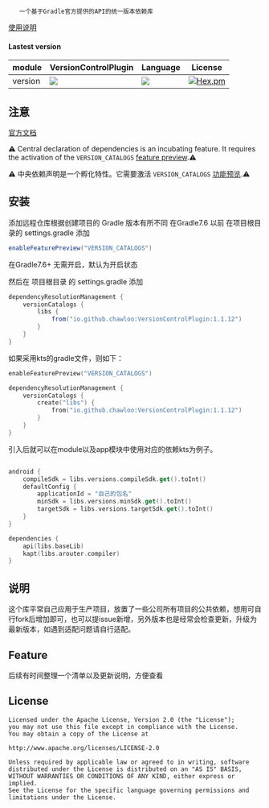 ```
   一个基于Gradle官方提供的API的统一版本依赖库
```

[使用说明](https://blog.csdn.net/qq_24889033/article/details/125307004)

#### Lastest version

| module  | VersionControlPlugin                                                                                              | Language                                                             | License                                                                                           |
|---------|-------------------------------------------------------------------------------------------------------------------|----------------------------------------------------------------------|---------------------------------------------------------------------------------------------------|
| version | <img src = "https://maven-badges.herokuapp.com/maven-central/io.github.chawloo/VersionControlPlugin/badge.svg" /> | <img src="https://img.shields.io/badge/language-kotlin-orange.svg"/> | [![Hex.pm](https://img.shields.io/hexpm/l/plug.svg)](https://www.apache.org/licenses/LICENSE-2.0) |

## 注意

[官方文档](https://docs.gradle.org/7.3/userguide/platforms.html)

:warning: Central declaration of dependencies is an incubating feature. It requires the activation of the `VERSION_CATALOGS` [feature preview](https://docs.gradle.org/7.3/userguide/feature_lifecycle.html#feature_preview).:warning: 

:warning: 中央依赖声明是一个孵化特性。它需要激活 `VERSION_CATALOGS` [功能预览](https://docs.gradle.org/7.3/userguide/feature_lifecycle.html#feature_preview).:warning: 

## 安装

添加远程仓库根据创建项目的 Gradle 版本有所不同
在Gradle7.6 以前 在项目根目录的 settings.gradle 添加

```groovy
enableFeaturePreview("VERSION_CATALOGS")
```
在Gradle7.6+ 无需开启，默认为开启状态

然后在 项目根目录 的 settings.gradle 添加
```groovy
dependencyResolutionManagement {
    versionCatalogs {
    	libs {
            from("io.github.chawloo:VersionControlPlugin:1.1.12")
        }
    }
}
```
如果采用kts的gradle文件，则如下：
```kotlin
enableFeaturePreview("VERSION_CATALOGS")

dependencyResolutionManagement {
    versionCatalogs {
        create("libs") {
            from("io.github.chawloo:VersionControlPlugin:1.1.12")
        }
    }
}
```
引入后就可以在module以及app模块中使用对应的依赖kts为例子。
```kotlin

android {
    compileSdk = libs.versions.compileSdk.get().toInt()
    defaultConfig {
        applicationId = "自己的包名"
        minSdk = libs.versions.minSdk.get().toInt()
        targetSdk = libs.versions.targetSdk.get().toInt()
    }
}

dependencies {
    api(libs.baseLib)
    kapt(libs.arouter.compiler)
}
```

## 说明

这个库平常自己应用于生产项目，放置了一些公司所有项目的公共依赖，想用可自行fork后增加即可，也可以提issue新增，另外版本也是经常会检查更新，升级为最新版本，如遇到适配问题请自行适配。

## Feature

后续有时间整理一个清单以及更新说明，方便查看

## License

```
Licensed under the Apache License, Version 2.0 (the "License");
you may not use this file except in compliance with the License.
You may obtain a copy of the License at

http://www.apache.org/licenses/LICENSE-2.0

Unless required by applicable law or agreed to in writing, software
distributed under the License is distributed on an "AS IS" BASIS,
WITHOUT WARRANTIES OR CONDITIONS OF ANY KIND, either express or implied.
See the License for the specific language governing permissions and
limitations under the License.
```
